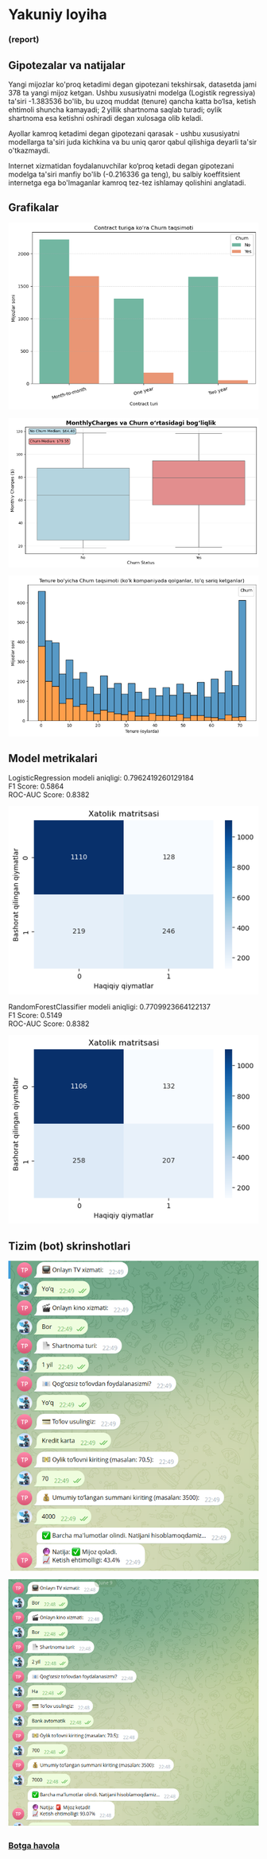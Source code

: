 # Yakuniy loyiha

### (report)
## Gipotezalar va natijalar

Yangi mijozlar ko'proq ketadimi degan gipotezani tekshirsak, datasetda jami 378 ta yangi mijoz ketgan.
Ushbu xususiyatni modelga (Logistik regressiya) ta'siri -1.383536 bo'lib, bu uzoq muddat (tenure) qancha katta bo‘lsa, ketish ehtimoli shuncha kamayadi; 2 yillik shartnoma saqlab turadi; oylik shartnoma esa ketishni oshiradi degan xulosaga olib keladi.

Ayollar kamroq ketadimi degan gipotezani qarasak - ushbu xususiyatni modellarga ta'siri juda kichkina va bu uniq qaror qabul qilishiga deyarli ta'sir o'tkazmaydi.

Internet xizmatidan foydalanuvchilar ko‘proq ketadi degan gipotezani modelga ta'siri manfiy bo'lib (-0.216336 ga teng), bu salbiy koeffitsient internetga ega bo'lmaganlar kamroq tez-tez ishlamay qolishini anglatadi.

## Grafikalar

![My Diagram](images/graph1.png)

![My Diagram](images/graph2.png)

![My Diagram](images/graph3.png)

## Model metrikalari

LogisticRegression modeli aniqligi: 0.7962419260129184   
F1 Score: 0.5864  
ROC-AUC Score: 0.8382  

![My Diagram](images/log_reg_matrix.png)

RandomForestClassifier modeli aniqligi: 0.7709923664122137  
F1 Score: 0.5149  
ROC-AUC Score: 0.8382  

![My Diagram](images/random_forest_matrix.png)


## Tizim (bot) skrinshotlari
![My Diagram](images/Screenshot1.png)

![My Diagram](images/Screenshot2.png)

### [Botga havola](https://t.me/telecom_predictor_bot)
